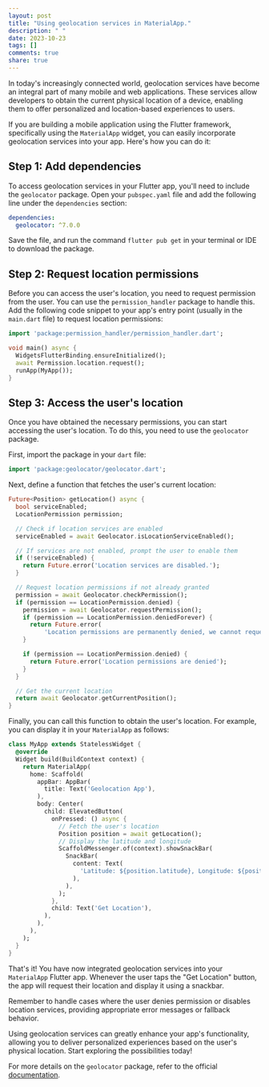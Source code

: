 ```yaml
---
layout: post
title: "Using geolocation services in MaterialApp."
description: " "
date: 2023-10-23
tags: []
comments: true
share: true
---
```


In today's increasingly connected world, geolocation services have become an integral part of many mobile and web applications. These services allow developers to obtain the current physical location of a device, enabling them to offer personalized and location-based experiences to users.

If you are building a mobile application using the Flutter framework, specifically using the `MaterialApp` widget, you can easily incorporate geolocation services into your app. Here's how you can do it:

## Step 1: Add dependencies

To access geolocation services in your Flutter app, you'll need to include the `geolocator` package. Open your `pubspec.yaml` file and add the following line under the `dependencies` section:

```yaml
dependencies:
  geolocator: ^7.0.0
```

Save the file, and run the command `flutter pub get` in your terminal or IDE to download the package.

## Step 2: Request location permissions

Before you can access the user's location, you need to request permission from the user. You can use the `permission_handler` package to handle this. Add the following code snippet to your app's entry point (usually in the `main.dart` file) to request location permissions:

```dart
import 'package:permission_handler/permission_handler.dart';

void main() async {
  WidgetsFlutterBinding.ensureInitialized();
  await Permission.location.request();
  runApp(MyApp());
}
```

## Step 3: Access the user's location

Once you have obtained the necessary permissions, you can start accessing the user's location. To do this, you need to use the `geolocator` package.

First, import the package in your `dart` file:

```dart
import 'package:geolocator/geolocator.dart';
```

Next, define a function that fetches the user's current location:

```dart
Future<Position> getLocation() async {
  bool serviceEnabled;
  LocationPermission permission;

  // Check if location services are enabled
  serviceEnabled = await Geolocator.isLocationServiceEnabled();

  // If services are not enabled, prompt the user to enable them
  if (!serviceEnabled) {
    return Future.error('Location services are disabled.');
  }

  // Request location permissions if not already granted
  permission = await Geolocator.checkPermission();
  if (permission == LocationPermission.denied) {
    permission = await Geolocator.requestPermission();
    if (permission == LocationPermission.deniedForever) {
      return Future.error(
          'Location permissions are permanently denied, we cannot request permissions.');
    }

    if (permission == LocationPermission.denied) {
      return Future.error('Location permissions are denied');
    }
  }

  // Get the current location
  return await Geolocator.getCurrentPosition();
}
```

Finally, you can call this function to obtain the user's location. For example, you can display it in your `MaterialApp` as follows:

```dart
class MyApp extends StatelessWidget {
  @override
  Widget build(BuildContext context) {
    return MaterialApp(
      home: Scaffold(
        appBar: AppBar(
          title: Text('Geolocation App'),
        ),
        body: Center(
          child: ElevatedButton(
            onPressed: () async {
              // Fetch the user's location
              Position position = await getLocation();
              // Display the latitude and longitude
              ScaffoldMessenger.of(context).showSnackBar(
                SnackBar(
                  content: Text(
                    'Latitude: ${position.latitude}, Longitude: ${position.longitude}',
                  ),
                ),
              );
            },
            child: Text('Get Location'),
          ),
        ),
      ),
    );
  }
}
```

That's it! You have now integrated geolocation services into your `MaterialApp` Flutter app. Whenever the user taps the "Get Location" button, the app will request their location and display it using a snackbar.

Remember to handle cases where the user denies permission or disables location services, providing appropriate error messages or fallback behavior.

Using geolocation services can greatly enhance your app's functionality, allowing you to deliver personalized experiences based on the user's physical location. Start exploring the possibilities today!

For more details on the `geolocator` package, refer to the official [documentation](https://pub.dev/packages/geolocator).
